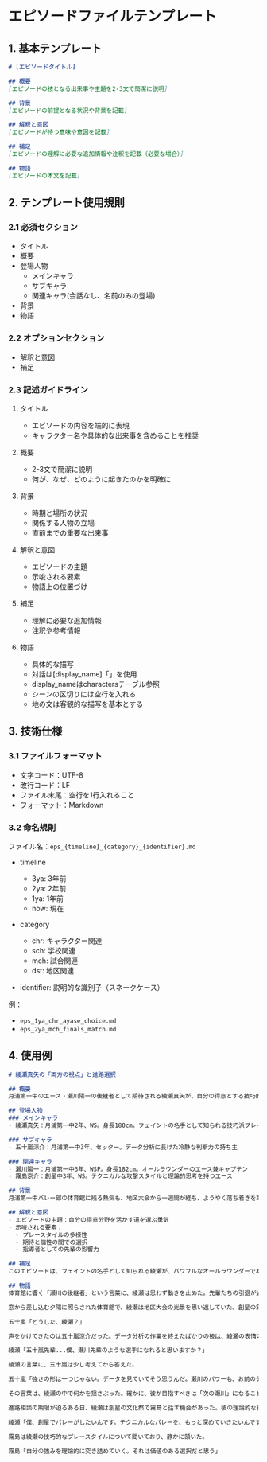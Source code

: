 # エピソードファイルテンプレート

## 1. 基本テンプレート

```markdown
# [エピソードタイトル]

## 概要
[エピソードの核となる出来事や主題を2-3文で簡潔に説明]

## 背景
[エピソードの前提となる状況や背景を記載]

## 解釈と意図
[エピソードが持つ意味や意図を記載]

## 補足
[エピソードの理解に必要な追加情報や注釈を記載（必要な場合）]

## 物語
[エピソードの本文を記載]
```

## 2. テンプレート使用規則

### 2.1 必須セクション
- タイトル
- 概要
- 登場人物
  - メインキャラ
  - サブキャラ
  - 関連キャラ(会話なし、名前のみの登場)
- 背景
- 物語

### 2.2 オプションセクション
- 解釈と意図
- 補足

### 2.3 記述ガイドライン
1. タイトル
   - エピソードの内容を端的に表現
   - キャラクター名や具体的な出来事を含めることを推奨
   
2. 概要
   - 2-3文で簡潔に説明
   - 何が、なぜ、どのように起きたのかを明確に
   
3. 背景
   - 時期と場所の状況
   - 関係する人物の立場
   - 直前までの重要な出来事
   
4. 解釈と意図
   - エピソードの主題
   - 示唆される要素
   - 物語上の位置づけ
   
5. 補足
   - 理解に必要な追加情報
   - 注釈や参考情報
   
6. 物語
   - 具体的な描写
   - 対話は[display_name]「」を使用
   - display_nameはcharactersテーブル参照
   - シーンの区切りには空行を入れる
   - 地の文は客観的な描写を基本とする

## 3. 技術仕様

### 3.1 ファイルフォーマット
- 文字コード：UTF-8
- 改行コード：LF
- ファイル末尾：空行を1行入れること
- フォーマット：Markdown

### 3.2 命名規則
ファイル名：`eps_{timeline}_{category}_{identifier}.md`

- timeline
  - 3ya: 3年前
  - 2ya: 2年前
  - 1ya: 1年前
  - now: 現在
  
- category
  - chr: キャラクター関連
  - sch: 学校関連
  - mch: 試合関連
  - dst: 地区関連
  
- identifier: 説明的な識別子（スネークケース）

例：
- `eps_1ya_chr_ayase_choice.md`
- `eps_2ya_mch_finals_match.md`

## 4. 使用例

```markdown
# 綾瀬真矢の「両方の視点」と進路選択

## 概要
月浦第一中のエース・瀬川陽一の後継者として期待される綾瀬真矢が、自分の得意とする技巧的なプレースタイルを追求するため、創星学園への進学を決意するまでの物語。

## 登場人物
### メインキャラ
- 綾瀬真矢：月浦第一中2年、WS。身長180cm。フェイントの名手として知られる技巧派プレイヤー

### サブキャラ
- 五十嵐涼介：月浦第一中3年、セッター。データ分析に長けた冷静な判断力の持ち主

### 関連キャラ
- 瀬川陽一：月浦第一中3年、WSP。身長182cm。オールラウンダーのエース兼キャプテン
- 霧島京介：創星中3年、WS。テクニカルな攻撃スタイルと理論的思考を持つエース

## 背景
月浦第一中バレー部の体育館に残る熱気も、地区大会から一週間が経ち、ようやく落ち着きを取り戻し始めていた。3年生の引退を控え、次期エースとしての期待を背負う綾瀬真矢の心には、ある違和感が静かに広がっていた。

## 解釈と意図
- エピソードの主題：自分の得意分野を活かす道を選ぶ勇気
- 示唆される要素：
  - プレースタイルの多様性
  - 期待と個性の間での選択
  - 指導者としての先輩の影響力

## 補足
このエピソードは、フェイントの名手として知られる綾瀬が、パワフルなオールラウンダーである瀬川の後継者という期待から、自分らしい技巧派プレイヤーとしての道を選択するまでの転換点を描いている。

## 物語
体育館に響く「瀬川の後継者」という言葉に、綾瀬は思わず動きを止めた。先輩たちの引退が近づくにつれ、そう呼ばれる機会が増えていた。しかし、その言葉は彼の中で違和感となって残り続けていた。

窓から差し込む夕陽に照らされた体育館で、綾瀬は地区大会の光景を思い返していた。創星の霧島京介のテクニカルな攻撃が決まった瞬間の鮮やかさ。データに基づいた戦術の深さ。そこには、瀬川先輩とは全く異なる形の強さがあった。

五十嵐「どうした、綾瀬？」

声をかけてきたのは五十嵐涼介だった。データ分析の作業を終えたばかりの彼は、綾瀬の表情の曇りに気付いたようだった。

綾瀬「五十嵐先輩...僕、瀬川先輩のような選手になれると思いますか？」

綾瀬の言葉に、五十嵐は少し考えてから答えた。

五十嵐「強さの形は一つじゃない。データを見ていてそう思うんだ。瀬川のパワーも、お前のテクニックも、どちらも貴重な武器だよ」

その言葉は、綾瀬の中で何かを揺さぶった。確かに、彼が目指すべきは「次の瀬川」になることだったのだろうか。

進路相談の期限が迫るある日、綾瀬は創星の文化祭で霧島と話す機会があった。彼の理論的な技術指導に関する話に触れ、綾瀬は自分の思いを打ち明けた。

綾瀬「僕、創星でバレーがしたいんです。テクニカルなバレーを、もっと深めていきたいんです」

霧島は綾瀬の技巧的なプレースタイルについて聞いており、静かに頷いた。

霧島「自分の強みを理論的に突き詰めていく。それは価値のある選択だと思う」

```
